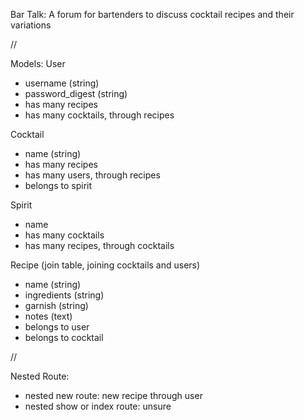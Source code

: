 Bar Talk: A forum for bartenders to discuss cocktail recipes and their variations

//

Models:
User
- username (string)
- password_digest (string)
- has many recipes
- has many cocktails, through recipes

<!-- - has many comments
- has many recipes through comments -->


Cocktail
- name (string)
- has many recipes
- has many users, through recipes
- belongs to spirit

Spirit
- name
- has many cocktails
- has many recipes, through cocktails

Recipe (join table, joining cocktails and users) 
- name (string)
- ingredients (string)
- garnish (string)
- notes (text)
- belongs to user
- belongs to cocktail

<!-- - has many comments
- has many users through comments -->


<!-- Comment? (join table? joining users and recipes)
 - content (text)
 - belongs to user
 - belongs to recipe -->


//

 Nested Route:
- nested new route: new recipe through user
- nested show or index route: unsure